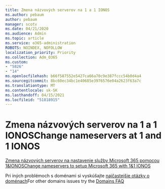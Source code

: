 ```yaml
---
title: Zmena názvových serverov na 1 a 1 IONOS
ms.author: pebaum
author: pebaum
manager: scotv
ms.date: 04/21/2020
ms.audience: Admin
ms.topic: article
ms.service: o365-administration
ROBOTS: NOINDEX, NOFOLLOW
localization_priority: Priority
ms.collection: Adm_O365
ms.custom:
- "5826"
- "14"
ms.openlocfilehash: b66f587552e5427ca66a70c9e387fccc54b0d4a4
ms.sourcegitcommit: 8bc60ec34bc1e40685e3976576e04a2623f63a7c
ms.translationtype: MT
ms.contentlocale: sk-SK
ms.lasthandoff: 04/15/2021
ms.locfileid: "51818915"
---
```

# <a name="change-nameservers-at-1-and-1-ionos"></a><span data-ttu-id="b0f87-102">Zmena názvových serverov na 1 a 1 IONOS</span><span class="sxs-lookup"><span data-stu-id="b0f87-102">Change nameservers at 1 and 1 IONOS</span></span>

[<span data-ttu-id="b0f87-103">Zmena názvových serverov na nastavenie služby Microsoft 365 pomocou 1&IONOS</span><span class="sxs-lookup"><span data-stu-id="b0f87-103">Change nameservers to setup Microsoft 365 with 1&1 IONOS</span></span>](https://docs.microsoft.com/microsoft-365/admin/dns/change-nameservers-at-1-1-internet)

<span data-ttu-id="b0f87-104">Pri iných problémoch s doménami si vyskúšajte [najčastejšie otázky o doménach](https://docs.microsoft.com/microsoft-365/admin/setup/domains-faq)</span><span class="sxs-lookup"><span data-stu-id="b0f87-104">For other domains issues try the [Domains FAQ](https://docs.microsoft.com/microsoft-365/admin/setup/domains-faq)</span></span>
